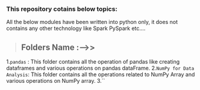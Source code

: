 ### This repository cotains below topics:
All the below modules have been written into python only, it does not contains any other technology like Spark PySpark etc....

>## Folders Name :-->>

1.`pandas` : This folder contains all the operation of pandas like creating dataframes and various operations on pandas dataFrame.
2.`NumPy for Data Analysis`: This folder contains all the operations related to NumPy Array and various operations on NumPy array.
3.``